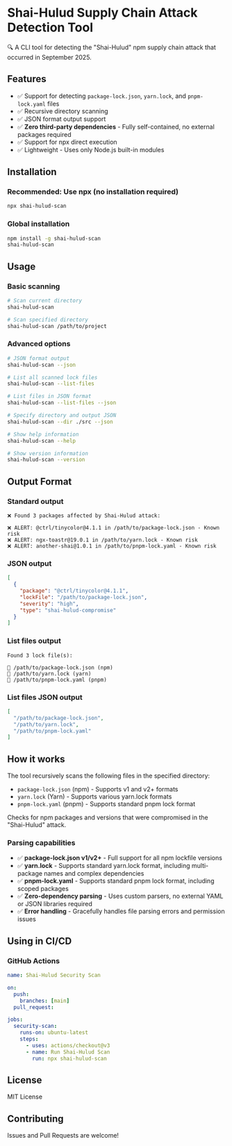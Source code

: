 # Shai-Hulud Supply Chain Attack Detection Tool

🔍 A CLI tool for detecting the "Shai-Hulud" npm supply chain attack that occurred in September 2025.

## Features

- ✅ Support for detecting `package-lock.json`, `yarn.lock`, and `pnpm-lock.yaml` files
- ✅ Recursive directory scanning
- ✅ JSON format output support
- ✅ **Zero third-party dependencies** - Fully self-contained, no external packages required
- ✅ Support for npx direct execution
- ✅ Lightweight - Uses only Node.js built-in modules

## Installation

### Recommended: Use npx (no installation required)

```bash
npx shai-hulud-scan
```

### Global installation

```bash
npm install -g shai-hulud-scan
shai-hulud-scan
```

## Usage

### Basic scanning

```bash
# Scan current directory
shai-hulud-scan

# Scan specified directory
shai-hulud-scan /path/to/project
```

### Advanced options

```bash
# JSON format output
shai-hulud-scan --json

# List all scanned lock files
shai-hulud-scan --list-files

# List files in JSON format
shai-hulud-scan --list-files --json

# Specify directory and output JSON
shai-hulud-scan --dir ./src --json

# Show help information
shai-hulud-scan --help

# Show version information
shai-hulud-scan --version
```

## Output Format

### Standard output
```
❌ Found 3 packages affected by Shai-Hulud attack:

❌ ALERT: @ctrl/tinycolor@4.1.1 in /path/to/package-lock.json - Known risk
❌ ALERT: ngx-toastr@19.0.1 in /path/to/yarn.lock - Known risk
❌ ALERT: another-shai@1.0.1 in /path/to/pnpm-lock.yaml - Known risk
```

### JSON output
```json
[
  {
    "package": "@ctrl/tinycolor@4.1.1",
    "lockFile": "/path/to/package-lock.json",
    "severity": "high",
    "type": "shai-hulud-compromise"
  }
]
```

### List files output
```
Found 3 lock file(s):

📄 /path/to/package-lock.json (npm)
📄 /path/to/yarn.lock (yarn)
📄 /path/to/pnpm-lock.yaml (pnpm)
```

### List files JSON output
```json
[
  "/path/to/package-lock.json",
  "/path/to/yarn.lock",
  "/path/to/pnpm-lock.yaml"
]
```

## How it works

The tool recursively scans the following files in the specified directory:
- `package-lock.json` (npm) - Supports v1 and v2+ formats
- `yarn.lock` (Yarn) - Supports various yarn.lock formats
- `pnpm-lock.yaml` (pnpm) - Supports standard pnpm lock format

Checks for npm packages and versions that were compromised in the "Shai-Hulud" attack.

### Parsing capabilities

- ✅ **package-lock.json v1/v2+** - Full support for all npm lockfile versions
- ✅ **yarn.lock** - Supports standard yarn.lock format, including multi-package names and complex dependencies
- ✅ **pnpm-lock.yaml** - Supports standard pnpm lock format, including scoped packages
- ✅ **Zero-dependency parsing** - Uses custom parsers, no external YAML or JSON libraries required
- ✅ **Error handling** - Gracefully handles file parsing errors and permission issues

## Using in CI/CD

### GitHub Actions

```yaml
name: Shai-Hulud Security Scan

on:
  push:
    branches: [main]
  pull_request:

jobs:
  security-scan:
    runs-on: ubuntu-latest
    steps:
      - uses: actions/checkout@v3
      - name: Run Shai-Hulud Scan
        run: npx shai-hulud-scan
```


## License

MIT License

## Contributing

Issues and Pull Requests are welcome!